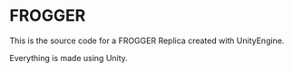 # FROGGER

This is the source code for a FROGGER Replica created with UnityEngine.

Everything is made using Unity.
